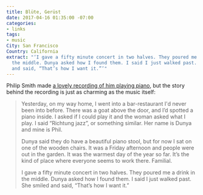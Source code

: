 ```yaml
---
title: Blüte, Gerüst
date: 2017-04-16 01:35:00 -07:00
categories:
- links
tags:
- music
City: San Francisco
Country: California
extract: "‘I gave a fifty minute concert in two halves. They poured me a drink in
  the middle. Dunya asked how I found them. I said I just walked past. She smiled
  and said, “That’s how I want it.”’"
---
```


Philip Smith made [a lovely recording of him playing piano](https://philsmith.bandcamp.com/album/bl-te-ger-st), but the story behind the recording is just as charming as the music itself:

> Yesterday, on my way home, I went into a bar-restaurant I'd never been into before. There was a goat above the door, and I’d spotted a piano inside. I asked if I could play it and the woman asked what I play. I said “Richtung jazz”, or something similar. Her name is Dunya and mine is Phil. 
> 
> Dunya said they do have a beautiful piano stool, but for now I sat on one of the wooden chairs. It was a Friday afternoon and people were out in the garden. It was the warmest day of the year so far. It’s the kind of place where everyone seems to work there. Familial. 
> 
> I gave a fifty minute concert in two halves. They poured me a drink in the middle. Dunya asked how I found them. I said I just walked past. She smiled and said, “That’s how I want it.”